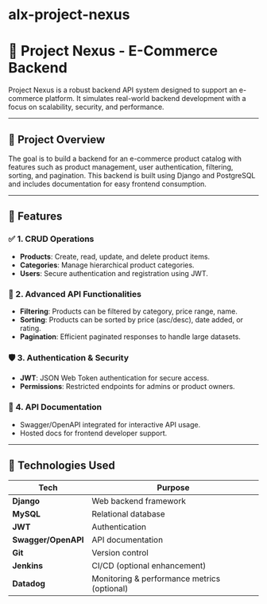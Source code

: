 # alx-project-nexus
# 🛒 Project Nexus - E-Commerce Backend

Project Nexus is a robust backend API system designed to support an e-commerce platform. It simulates real-world backend development with a focus on scalability, security, and performance.

---

## 🚀 Project Overview

The goal is to build a backend for an e-commerce product catalog with features such as product management, user authentication, filtering, sorting, and pagination. This backend is built using Django and PostgreSQL and includes documentation for easy frontend consumption.

---

## 📌 Features

### ✅ 1. CRUD Operations
- **Products**: Create, read, update, and delete product items.
- **Categories**: Manage hierarchical product categories.
- **Users**: Secure authentication and registration using JWT.

### 🔎 2. Advanced API Functionalities
- **Filtering**: Products can be filtered by category, price range, name.
- **Sorting**: Products can be sorted by price (asc/desc), date added, or rating.
- **Pagination**: Efficient paginated responses to handle large datasets.

### 🛡️ 3. Authentication & Security
- **JWT**: JSON Web Token authentication for secure access.
- **Permissions**: Restricted endpoints for admins or product owners.

### 📄 4. API Documentation
- Swagger/OpenAPI integrated for interactive API usage.
- Hosted docs for frontend developer support.

---

## 🧪 Technologies Used

| Tech | Purpose |
|------|---------|
| **Django** | Web backend framework |
| **MySQL** | Relational database |
| **JWT** | Authentication |
| **Swagger/OpenAPI** | API documentation |
| **Git** | Version control |
| **Jenkins** | CI/CD (optional enhancement) |
| **Datadog** | Monitoring & performance metrics (optional) |


